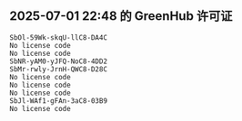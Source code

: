 ## 2025-07-01 22:48 的 GreenHub 许可证
```
SbOl-59Wk-skqU-llC8-DA4C
No license code
No license code
SbNR-yAM0-yJFQ-NoC8-4DD2
SbMr-rwly-JrnH-QWC8-D28C
No license code
No license code
No license code
SbJl-WAf1-gFAn-3aC8-03B9
No license code
```
